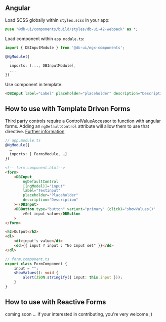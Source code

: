 ## Angular

Load SCSS globally within `styles.scss` in your app:

```scss
@use "@db-ui/components/build/styles/db-ui-42-webpack" as *;

```

Load component within `app.module.ts`:

```typescript
import { DBInputModule } from '@db-ui/ngx-components';

@NgModule({
  ...
  imports: [..., DBInputModule],
  ...
})

```

Use component in template:

```html
<DBInput label="Label" placeholder="placeholder" description="Description" (change)="onInputChange()"></DBInput>
```

## How to use with Template Driven Forms

Third party controls require a ControlValueAccessor to function with angular forms. Adding an `ngDefaultControl` attribute will allow them to use that directive.
[Further information](https://stackoverflow.com/a/46465959)

```typescript
// app.module.ts
@NgModule({
  …
  imports: [ FormsModule, …]
})
```

```html
<!-- form.component.html-->
<form>
	<DBInput
		ngDefaultControl
		[(ngModel)]="input"
		label="Textinput"
		placeholder="Placeholder"
		description="Description"
	></DBInput>
	<DBButton type="button" variant="primary" (click)="showValues()"
		>Get input value</DBButton
	>
</form>

<h2>Output</h2>
<dl>
	<dt>input's value</dt>
	<dd>{{ input ? input : "No Input set" }}</dd>
</dl>
```

```typescript
// form.component.ts
export class FormComponent {
	input = "";
	showValues(): void {
		alert(JSON.stringify({ input: this.input }));
	}
}
```

## How to use with Reactive Forms

coming soon … if your interested in contributing, you're very welcome ;)
